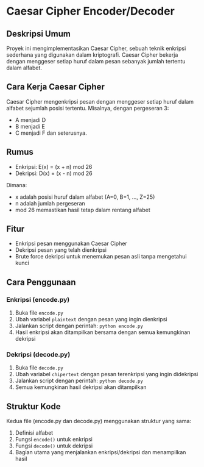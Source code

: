 # Caesar Cipher Encoder/Decoder

## Deskripsi Umum

Proyek ini mengimplementasikan Caesar Cipher, sebuah teknik enkripsi sederhana yang digunakan dalam kriptografi. Caesar Cipher bekerja dengan menggeser setiap huruf dalam pesan sebanyak jumlah tertentu dalam alfabet.

## Cara Kerja Caesar Cipher

Caesar Cipher mengenkripsi pesan dengan menggeser setiap huruf dalam alfabet sejumlah posisi tertentu. Misalnya, dengan pergeseran 3:
- A menjadi D
- B menjadi E
- C menjadi F
dan seterusnya.

## Rumus

- Enkripsi: E(x) = (x + n) mod 26
- Dekripsi: D(x) = (x - n) mod 26

Dimana:
- x adalah posisi huruf dalam alfabet (A=0, B=1, ..., Z=25)
- n adalah jumlah pergeseran
- mod 26 memastikan hasil tetap dalam rentang alfabet

## Fitur

- Enkripsi pesan menggunakan Caesar Cipher
- Dekripsi pesan yang telah dienkripsi
- Brute force dekripsi untuk menemukan pesan asli tanpa mengetahui kunci

## Cara Penggunaan

### Enkripsi (encode.py)

1. Buka file `encode.py`
2. Ubah variabel `plaintext` dengan pesan yang ingin dienkripsi
3. Jalankan script dengan perintah: `python encode.py`
4. Hasil enkripsi akan ditampilkan bersama dengan semua kemungkinan dekripsi

### Dekripsi (decode.py)

1. Buka file `decode.py`
2. Ubah variabel `chipertext` dengan pesan terenkripsi yang ingin didekripsi
3. Jalankan script dengan perintah: `python decode.py`
4. Semua kemungkinan hasil dekripsi akan ditampilkan

## Struktur Kode

Kedua file (encode.py dan decode.py) menggunakan struktur yang sama:

1. Definisi alfabet
2. Fungsi `encode()` untuk enkripsi
3. Fungsi `decode()` untuk dekripsi
4. Bagian utama yang menjalankan enkripsi/dekripsi dan menampilkan hasil